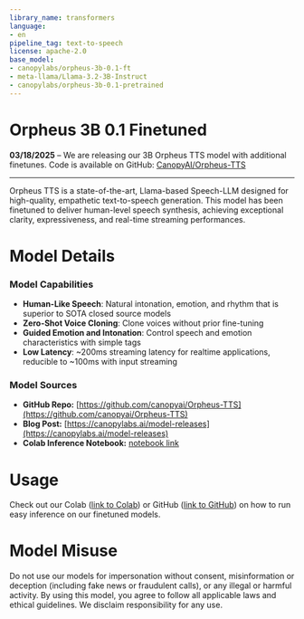 ```yaml
---
library_name: transformers
language:
- en
pipeline_tag: text-to-speech
license: apache-2.0
base_model:
- canopylabs/orpheus-3b-0.1-ft
- meta-llama/Llama-3.2-3B-Instruct
- canopylabs/orpheus-3b-0.1-pretrained
---
```


# Orpheus 3B 0.1 Finetuned

**03/18/2025** – We are releasing our 3B Orpheus TTS model with additional finetunes. Code is available on GitHub: [CanopyAI/Orpheus-TTS](https://github.com/canopyai/Orpheus-TTS)

---

Orpheus TTS is a state-of-the-art, Llama-based Speech-LLM designed for high-quality, empathetic text-to-speech generation. This model has been finetuned to deliver human-level speech synthesis, achieving exceptional clarity, expressiveness, and real-time streaming performances.

# Model Details

### Model Capabilities

- **Human-Like Speech**: Natural intonation, emotion, and rhythm that is superior to SOTA closed source models
- **Zero-Shot Voice Cloning**: Clone voices without prior fine-tuning
- **Guided Emotion and Intonation**: Control speech and emotion characteristics with simple tags
- **Low Latency**: ~200ms streaming latency for realtime applications, reducible to ~100ms with input streaming


### Model Sources

- **GitHub Repo:** [https://github.com/canopyai/Orpheus-TTS](https://github.com/canopyai/Orpheus-TTS)
- **Blog Post:** [https://canopylabs.ai/model-releases](https://canopylabs.ai/model-releases)
- **Colab Inference Notebook:** [notebook link](https://colab.research.google.com/drive/1KhXT56UePPUHhqitJNUxq63k-pQomz3N?usp=sharing)


# Usage

Check out our Colab ([link to Colab](https://colab.research.google.com/drive/1KhXT56UePPUHhqitJNUxq63k-pQomz3N?usp=sharing)) or GitHub ([link to GitHub](https://github.com/canopyai/Orpheus-TTS)) on how to run easy inference on our finetuned models.


# Model Misuse
Do not use our models for impersonation without consent, misinformation or deception (including fake news or fraudulent calls), or any illegal or harmful activity. By using this model, you agree to follow all applicable laws and ethical guidelines. We disclaim responsibility for any use.